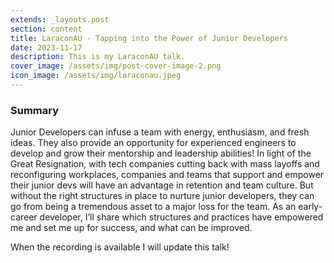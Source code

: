 ```yaml
---
extends: _layouts.post
section: content
title: LaraconAU - Tapping into the Power of Junior Developers
date: 2023-11-17
description: This is my LaraconAU talk.
cover_image: /assets/img/post-cover-image-2.png
icon_image: /assets/img/laraconau.jpeg
---
```


<h3>Summary</h3>
Junior Developers can infuse a team with energy, enthusiasm, and fresh ideas. They also provide an opportunity for experienced engineers to develop and grow their mentorship and leadership abilities! In light of the Great Resignation, with tech companies cutting back with mass layoffs and reconfiguring workplaces, companies and teams that support and empower their junior devs will have an advantage in retention and team culture. But without the right structures in place to nurture junior developers, they can go from being a tremendous asset to a major loss for the team. As an early-career developer, I’ll share which structures and practices have empowered me and set me up for success, and what can be improved.

When the recording is available I will update this talk!
